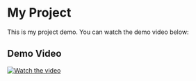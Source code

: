 # My Project

This is my project demo. You can watch the demo video below:

## Demo Video

[![Watch the video](https://img.youtube.com/vi/SF0n9ZDPM6c/0.jpg)](https://youtube.com/shorts/SF0n9ZDPM6c?si=8_inQVv74NJLRzca)
